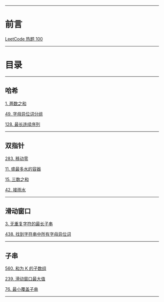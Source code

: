 
---

# 前言

[LeetCode 热题 100](https://leetcode.cn/studyplan/top-100-liked/)

---

# 目录

----
## 哈希

[1. 两数之和](two_sum.md)

[49. 字母异位词分组](group-anagrams.md)

[128. 最长连续序列](longest-consecutive-sequence.md)

---

## 双指针

[283. 移动零](move-zeroes.md)

[11. 盛最多水的容器](11-container-with-most-water.md)

[15. 三数之和](15-3sum.md)

[42. 接雨水](42-trapping-rain-water.md)

---

## 滑动窗口

[3. 无重复字符的最长子串](3-longest-substring-without-repeating-characters.md)

[438. 找到字符串中所有字母异位词](438-find-all-anagrams-in-a-string.md)

---

## 子串

[560. 和为 K 的子数组](560-subarray-sum-equals-k.md)

[239. 滑动窗口最大值]()

[76. 最小覆盖子串]()

---








